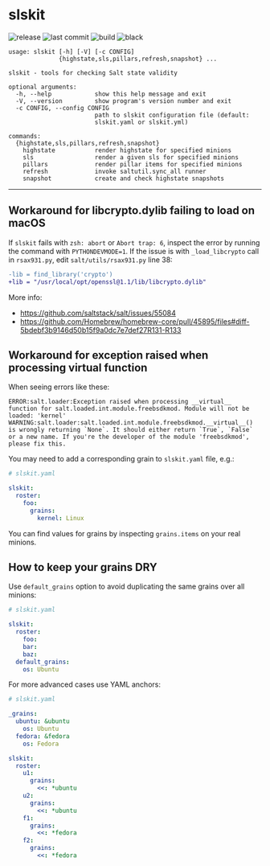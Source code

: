 # slskit

![release](https://img.shields.io/github/release/gediminasz/slskit.svg)
![last commit](https://img.shields.io/github/last-commit/gediminasz/slskit.svg)
![build](https://github.com/gediminasz/slskit/workflows/CI/badge.svg?branch=master)
![black](https://img.shields.io/badge/code%20style-black-000000.svg)

```
usage: slskit [-h] [-V] [-c CONFIG]
              {highstate,sls,pillars,refresh,snapshot} ...

slskit - tools for checking Salt state validity

optional arguments:
  -h, --help            show this help message and exit
  -V, --version         show program's version number and exit
  -c CONFIG, --config CONFIG
                        path to slskit configuration file (default:
                        slskit.yaml or slskit.yml)

commands:
  {highstate,sls,pillars,refresh,snapshot}
    highstate           render highstate for specified minions
    sls                 render a given sls for specified minions
    pillars             render pillar items for specified minions
    refresh             invoke saltutil.sync_all runner
    snapshot            create and check highstate snapshots
```

---

## Workaround for libcrypto.dylib failing to load on macOS

If `slskit` fails with `zsh: abort` or `Abort trap: 6`, inspect the error by running the command with `PYTHONDEVMODE=1`. If the issue is with `_load_libcrypto` call in `rsax931.py`, edit `salt/utils/rsax931.py` line 38:

```diff
-lib = find_library('crypto')
+lib = "/usr/local/opt/openssl@1.1/lib/libcrypto.dylib"
```

More info:

- https://github.com/saltstack/salt/issues/55084
- https://github.com/Homebrew/homebrew-core/pull/45895/files#diff-5bdebf3b9146d50b15f9a0dc7e7def27R131-R133

## Workaround for exception raised when processing __virtual__ function

When seeing errors like these:

```
ERROR:salt.loader:Exception raised when processing __virtual__ function for salt.loaded.int.module.freebsdkmod. Module will not be loaded: 'kernel'
WARNING:salt.loader:salt.loaded.int.module.freebsdkmod.__virtual__() is wrongly returning `None`. It should either return `True`, `False` or a new name. If you're the developer of the module 'freebsdkmod', please fix this.
```

You may need to add a corresponding grain to `slskit.yaml` file, e.g.:

```yaml
# slskit.yaml

slskit:
  roster:
    foo:
      grains:
        kernel: Linux
```

You can find values for grains by inspecting `grains.items` on your real minions.

## How to keep your grains DRY

Use `default_grains` option to avoid duplicating the same grains over all minions:

```yaml
# slskit.yaml

slskit:
  roster:
    foo:
    bar:
    baz:
  default_grains:
    os: Ubuntu
```

For more advanced cases use YAML anchors:

```yaml
# slskit.yaml

_grains:
  ubuntu: &ubuntu
    os: Ubuntu
  fedora: &fedora
    os: Fedora

slskit:
  roster:
    u1:
      grains:
        <<: *ubuntu
    u2:
      grains:
        <<: *ubuntu
    f1:
      grains:
        <<: *fedora
    f2:
      grains:
        <<: *fedora
```
